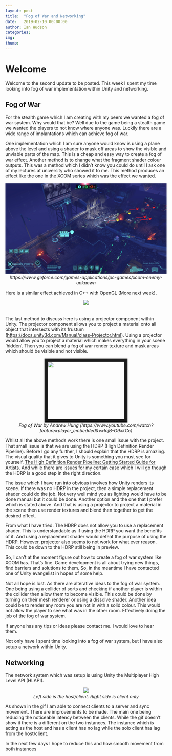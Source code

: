 ```yaml
---
layout: post
title:  "Fog of War and Networking"
date:   2019-02-10 00:00:00
author: Ian Hudson
categories: 
img:
thumb:
---
```


# Welcome
Welcome to the second update to be posted. This week I spent my time looking into fog of war implementation within Unity and networking.

<!--more-->

## Fog of War
For the stealth game which I am creating with my peers we wanted a fog of war system. Why would that be? Well due to the game being a stealth game we wanted the players to not know where anyone was. Luckily there are a wide range of implantations which can achieve fog of war.

One implementation which I am sure anyone would know is using a plane above the level and using a shader to mask off areas to show the visible and unviable parts of the map. This is a cheap and easy way to create a fog of war effect. 
Another method is to change what the fragment shader colour outputs. This was a method which I didn’t know you could do until I ask one of my lectures at university who showed it to me. This method produces an effect like the one in the XCOM series which was the effect we wanted. 
<center><img src="/assets/img/updates/10-02-19/xcom_fogOfWar_1.jpg"/><br> <i>https://www.geforce.com/games-applications/pc-games/xcom-enemy-unknown</i></center>

Here is a similar effect achieved in C++ with OpenGL (More next week).
<center><img src="/assets/img/updates/10-02-19/openGL_1.gif.gif"/></center><br>

The last method to discuss here is using a projector component within Unity. The projector component allows you to project a material onto all object that intersects with its frustum (https://docs.unity3d.com/Manual/class-Projector.html). Using a projector would allow you to project a material which makes everything in your scene ‘hidden’. Then you can blend a fog of war render texture and mask areas which should be visible and not visible. 

<center><a href="http://www.youtube.com/watch?feature=player_embedded&v=lojB-G9xkCc" target="_blank"><img src="http://img.youtube.com/vi/lojB-G9xkCc/0.jpg" alt="" width="240" height="180" border="10" /></a> <br> <i>Fog of War by Andrew Hung (https://www.youtube.com/watch?feature=player_embedded&v=lojB-G9xkCc)</i></center>

Whilst all the above methods work there is one small issue with the project. That small issue is that we are using the HDRP (High Definition Render Pipeline). Before I go any further, I should explain that the HDRP is amazing. The visual quality that it gives to Unity is something you must see for yourself. [The High Definition Render Pipeline: Getting Started Guide for Artists](https://blogs.unity3d.com/2018/09/24/the-high-definition-render-pipeline-getting-started-guide-for-artists/). And while there are issues for my certain case which I will go though the HDRP is a good step in the right direction. 

The issue which I have run into obvious involves how Unity renders its scene. If there was no HDRP in the project, then a simple replacement shader could do the job. Not very well mind you as lighting would have to be done manual but it could be done. Another option and the one that I prefer which is stated above. And that is using a projector to project a material in the scene then use render textures and blend then together to get the desired effect.

From what I have tried. The HDRP does not allow you to use a replacement shader. This is understandable as if using the HDRP you want the benefits of it. And using a replacement shader would defeat the purpose of using the HDRP.  However, projector also seems to not work for what ever reason. This could be down to the HDRP still being in preview.

So, I can’t at the moment figure out how to create a fog of war system like XCOM has. That’s fine. Game development is all about trying new things, find barriers and solutions to them. So, in the meantime I have contacted one of Unity evangelist in hopes of some help.

Not all hope is lost. As there are alterative ideas to the fog of war system. One being using a collider of sorts and checking if another player is within the collider then allow them to become visible. This could be done by turning on their mesh renderer or using a dissolve shader. Another idea could be to render any room you are not in with a solid colour. This would not allow the player to see what was in the other room. Effectively doing the job of the fog of war system. 

If anyone has any tips or ideas please contact me. I would love to hear them.

Not only have I spent time looking into a fog of war system, but I have also setup a network within Unity.

## Networking
The network system which was setup is using Unity the Multiplayer High Level API (HLAPI). 	

<center><img src="/assets/img/updates/10-02-19/gif_1.gif"/> <br> <i>Left side is the host/client. Right side is client only</i></center>

As shown in the gif I am able to connect clients to a server and sync movement. There are improvements to be made. The main one being reducing the noticeable latency between the clients. While the gif doesn’t show it there is a different on the two instances. The instance which is acting as the host and has a client has no lag while the solo client has lag from the host/client.

In the next few days I hope to reduce this and how smooth movement from both instances
